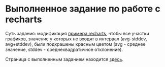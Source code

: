 # Выполненное задание по работе с recharts

Cуть задания: модификация [примера recharts](http://recharts.org/en-US/examples/SimpleLineChart), чтобы все участки графиков, значение y которых не входят в интервал (avg-stddev, avg+stddev), были подкрашены красным цветом (avg - среднее значение, stddev - среднеквадратичное отклонение).

Страница с выполненным заданием находится [здесь](https://olgaglot.github.io/task_recharts/).
